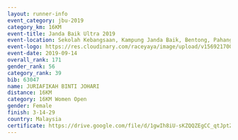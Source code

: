 ```yaml
---
layout: runner-info 
event_category: jbu-2019 
category_km: 16KM 
event-title: Janda Baik Ultra 2019  
event-location: Sekolah Kebangsaan, Kampung Janda Baik, Bentong, Pahang, Malaysia 
event-logo: https://res.cloudinary.com/raceyaya/image/upload/v1569217009/logo/janda-baik_vch1pc.jpg 
event-date: 2019-09-14 
overall_rank: 171
gender_rank: 56
category_rank: 39
bib: 63047
name: JURIAFIKAH BINTI JOHARI
distance: 16KM
category: 16KM Women Open
gender: Female
finish: 3-14-29
country: Malaysia
certificate: https://drive.google.com/file/d/1gwIh8iU-sKZQQZEgCC_qtJptZhBE8OzE/view?usp=sharing
---
```

